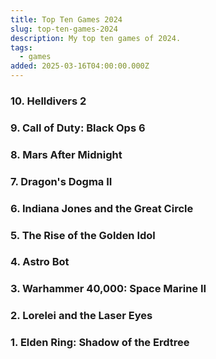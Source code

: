 ```yaml
---
title: Top Ten Games 2024
slug: top-ten-games-2024
description: My top ten games of 2024.
tags:
  - games
added: 2025-03-16T04:00:00.000Z
---
```


### 10. Helldivers 2

### 9. Call of Duty: Black Ops 6

### 8. Mars After Midnight

### 7. Dragon's Dogma II

### 6. Indiana Jones and the Great Circle

### 5. The Rise of the Golden Idol

### 4. Astro Bot

### 3. Warhammer 40,000: Space Marine II

### 2. Lorelei and the Laser Eyes

### 1. Elden Ring: Shadow of the Erdtree
